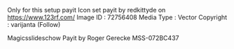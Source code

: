 Only for this setup payit
Icon set payit by redkittyde on https://www.123rf.com/
Image ID : 72756408
Media Type : Vector
Copyright : varijanta  (Follow)

Magicsslideschow Payit by Roger Gerecke
MSS-072BC437

